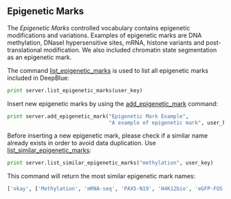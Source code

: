 ## Epigenetic Marks

The *Epigenetic Marks* controlled vocabulary contains epigenetic modifications and variations.
Examples of epigenetic marks are DNA methylation, DNaseI hypersensitive sites, mRNA, histone variants and post-translational modification.
We also included chromatin state segmentation as an epigenetic mark.

The command [list_epigenetic_marks](http://deepblue.mpi-inf.mpg.de/api.php#api-list_epigenetic_marks) is used to list all epigenetic marks included in DeepBlue:

```python
print server.list_epigenetic_marks(user_key)
```

Insert new epigenetic marks by using the [add_epigenetic_mark](http://deepblue.mpi-inf.mpg.de/api.php#api-add_epigenetic_marks) command:

```python
print server.add_epigenetic_mark("Epigenetic Mark Example",
                                 "A example of epigenetic mark", user_key)
```

Before inserting a new epigenetic mark, please check if a similar name already exists in order to avoid data duplication.
Use [list_similar_epigenetic_marks](http://deepblue.mpi-inf.mpg.de/api.php#api-list_similar_epigenetic_marks):
```python
print server.list_similar_epigenetic_marks("methylation", user_key)
```
This command will return the most similar epigenetic mark names:
```python
['okay', ['Methylation', 'mRNA-seq', 'PAX5-N19', 'H4K12bio', 'eGFP-FOS']]
```
